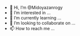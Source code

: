 - 👋 Hi, I’m @Midoyazanrogy
- 👀 I’m interested in ...
- 🌱 I’m currently learning ...
- 💞️ I’m looking to collaborate on ...
- 📫 How to reach me ...

<!---
Midoyazanrogy/Midoyazanrogy is a ✨ special ✨ repository because its `README.md` (this file) appears on your GitHub profile.
You can click the Preview link to take a look at your changes.
--->
